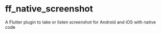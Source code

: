 # ff_native_screenshot
A Flutter plugin to take or listen screenshot for Android and iOS with native code
